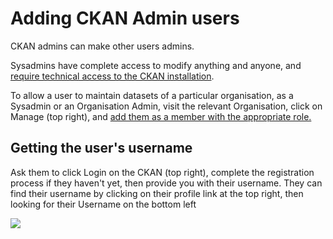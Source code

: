 # Adding CKAN Admin users

CKAN admins can make other users admins.

Sysadmins have complete access to modify anything and anyone, and [require technical access to the CKAN installation](https://docs.ckan.org/en/2.7/sysadmin-guide.html#creating-a-sysadmin-account).

To allow a user to maintain datasets of a particular organisation, as a Sysadmin or an Organisation Admin, visit the relevant Organisation, click on Manage \(top right\), and [add them as a member with the appropriate role. ](https://docs.ckan.org/en/2.7/maintaining/authorization.html)

## Getting the user's username

Ask them to click Login on the CKAN \(top right\), complete the registration process if they haven't yet, then provide you with their username. They can find their username by clicking on their profile link at the top right, then looking for their Username on the bottom left

![](../../.gitbook/assets/vulekamali-datastore-user-username.png)

